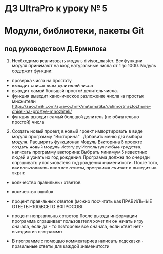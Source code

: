 # ДЗ UltraPro к уроку № 5

# Модули, библиотеки, пакеты Git

## под руководством Д.Ермилова

1. Необходимо реализовать модуль divisor_master. 
Все функции модуля принимают на вход натуральные числа от 1 до 1000. 
Модуль содержит функции:
- проверка числа на простоту
- выводит список всех делителей числа
- выводит самый большой простой делитель числа.
- функция выводит каноническое разложение числа на простые множители
https://zaochnik.com/spravochnik/matematika/delimost/razlozhenie-chisel-na-prostye-mnozhiteli/
- функция выводит самый большой делитель (не обязательно простой) числа

2. Создать новый проект, в новый проект импортировать в виде модуля 
программу "Викторина" . Добавить меню для выбора модуля.
Расширить функционал Модуль Викторина 
В проекте создать новый модуль victory.py
Используя любые средства, написать программу викторина:
Выбрать минимум 5 известных людей и узнать их год рождения. 
Программа должна по очереди спрашивать у пользователя год рождения знаменитости. 
После того, как пользователь ввел все ответы, программа считает и 
выводит на экран:
- количество правильных ответов
- количество ошибок
- процент правильных ответов (можно посчитать как ПРАВИЛЬНЫЕ ОТВЕТЫ*100/ВСЕГО ВОПРОСОВ)
- процент неправильных ответов
После вывода информации программа спрашивает пользователя хочет ли он 
начать игру сначала, если да - то повторяем все сначала, 
если ответ нет - выходим из программы

- В программе с помощью комментариев написать подсказки - 
правильные ответы для каждой знаменитости 
